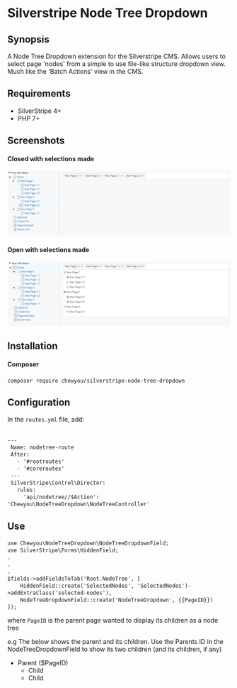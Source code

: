 # Silverstripe Node Tree Dropdown

## Synopsis
A Node Tree Dropdown extension for the Silverstripe CMS. 
Allows users to select page 'nodes' from a simple to use file-like 
structure dropdown view. 
Much like the 'Batch Actions' view in the CMS.

## Requirements 
- SilverStripe 4+
- PHP 7+

## Screenshots
#### Closed with selections made
![Closed with selections made](images/screenshots/closed-with-selections.png?raw=true)
#### Open with selections made
![Open with selections made](images/screenshots/open-with-selections.png?raw=true)

## Installation
#### Composer
`composer require chewyou/silverstripe-node-tree-dropdown`

## Configuration
In the `routes.yml` file, add:
```

---
 Name: nodetree-route
 After:
   - '#rootroutes'
   - '#coreroutes'
 ---
 SilverStripe\Control\Director:
   rules:
     'api/nodetree//$Action': 'Chewyou\NodeTreeDropdown\NodeTreeController'
```

## Use
```
use Chewyou\NodeTreeDropdown\NodeTreeDropdownField;
use SilverStripe\Forms\HiddenField;
.
.
.
$fields->addFieldsToTab('Root.NodeTree', [
    HiddenField::create('SelectedNodes', 'SelectedNodes')->addExtraClass('selected-nodes'),
    NodeTreeDropdownField::create('NodeTreeDropdown', {{PageID}})
]);
```
where `PageID` is the parent page wanted to display its children as a node tree

e.g The below shows the parent and its children. Use the Parents ID in the 
NodeTreeDropdownField to show its two children (and its children, if any)

- Parent ($PageID)
  - Child
  - Child
